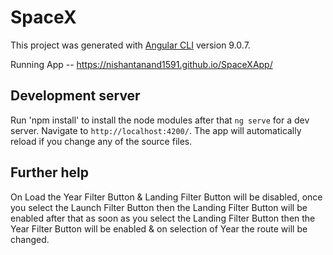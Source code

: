 # SpaceX

This project was generated with [Angular CLI](https://github.com/angular/angular-cli) version 9.0.7.

Running App -- https://nishantanand1591.github.io/SpaceXApp/

## Development server

Run 'npm install' to install the node modules after that `ng serve` for a dev server. Navigate to `http://localhost:4200/`. The app will automatically reload if you change any of the source files.

## Further help

On Load the Year Filter Button & Landing Filter Button will be disabled, once you select the Launch Filter Button then the Landing Filter Button will be enabled after that as soon as you select the Landing Filter Button then the Year Filter Button will be enabled & on selection of Year the route will be changed.
